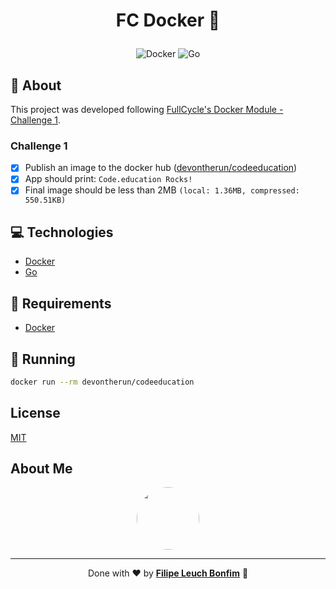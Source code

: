 # <p align="center">FC Docker 🐋</p>

<p align="center">
<img src="https://img.shields.io/badge/Tools-Docker-informational?style=flat-square&logo=docker&color=2496ED" alt="Docker"/>
<img src="https://img.shields.io/badge/Code-Go-informational?style=flat-square&logo=go&color=00ADD8" alt="Go"/>
</p>

## 💬 About

This project was developed following [FullCycle's Docker Module - Challenge 1](https://portal.code.education/lms/#/180/163/110/conteudos?projeto=51&fase=248).

### Challenge 1

-   [x] Publish an image to the docker hub ([devontherun/codeeducation](https://hub.docker.com/repository/docker/devontherun/codeeducation))
-   [x] App should print: `Code.education Rocks!`
-   [x] Final image should be less than 2MB `(local: 1.36MB, compressed: 550.51KB)`

## :computer: Technologies

-   [Docker](https://www.docker.com/)
-   [Go](https://golang.org/)

## :scroll: Requirements

-   [Docker](https://www.docker.com/)

## :runner: Running

```sh
docker run --rm devontherun/codeeducation
```

## License

[MIT](https://choosealicense.com/licenses/mit/)

## About Me

<p align="center">
    <a style="font-weight: bold" href="https://www.linkedin.com/in/filipe1309/">
    <img style="border-radius:50%" width="100px; "src="https://avatars.githubusercontent.com/u/2081014?s=60&v=4"/>
    </a>
</p>

---

<p align="center">
Done with ♥ by <a style="font-weight: bold" href="https://www.linkedin.com/in/filipe1309/">Filipe Leuch Bonfim</a> 🖖
</p>
